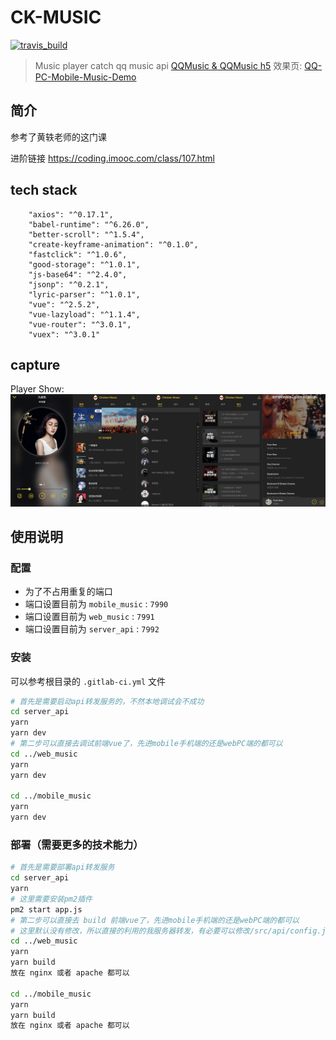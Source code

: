 # CK-MUSIC
[![travis_build](https://travis-ci.org/Lanseria/ck-music.svg?branch=master "travis_build")](https://travis-ci.org/Lanseria/ck-music)

> Music player catch qq music api [QQMusic & QQMusic h5](https://y.qq.com) 效果页: [QQ-PC-Mobile-Music-Demo](https://music.limonplayer.cn)

## 简介

参考了黄轶老师的这门课

进阶链接 https://coding.imooc.com/class/107.html

## tech stack

```
    "axios": "^0.17.1",
    "babel-runtime": "^6.26.0",
    "better-scroll": "^1.5.4",
    "create-keyframe-animation": "^0.1.0",
    "fastclick": "^1.0.6",
    "good-storage": "^1.0.1",
    "js-base64": "^2.4.0",
    "jsonp": "^0.2.1",
    "lyric-parser": "^1.0.1",
    "vue": "^2.5.2",
    "vue-lazyload": "^1.1.4",
    "vue-router": "^3.0.1",
    "vuex": "^3.0.1"
```

## capture

Player Show:
![song-page](./docs/img/player-surface-ip6p.png)

## 使用说明

### 配置

- 为了不占用重复的端口
- 端口设置目前为 `mobile_music` : `7990`
- 端口设置目前为 `web_music` : `7991`
- 端口设置目前为 `server_api` : `7992`

### 安装

可以参考根目录的 `.gitlab-ci.yml` 文件

```bash
# 首先是需要启动api转发服务的，不然本地调试会不成功
cd server_api
yarn
yarn dev
# 第二步可以直接去调试前端vue了，先进mobile手机端的还是webPC端的都可以
cd ../web_music
yarn
yarn dev

cd ../mobile_music
yarn
yarn dev

```

### 部署（需要更多的技术能力）

```bash
# 首先是需要部署api转发服务
cd server_api
yarn
# 这里需要安装pm2插件
pm2 start app.js
# 第二步可以直接去 build 前端vue了，先进mobile手机端的还是webPC端的都可以
# 这里默认没有修改，所以直接的利用的我服务器转发，有必要可以修改/src/api/config.js文件
cd ../web_music
yarn
yarn build
放在 nginx 或者 apache 都可以

cd ../mobile_music
yarn
yarn build
放在 nginx 或者 apache 都可以
```
